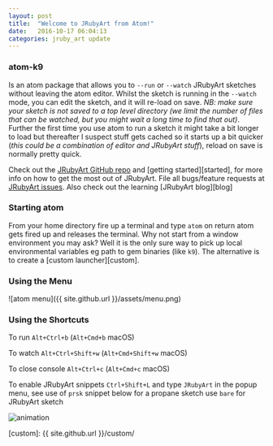 ```yaml
---
layout: post
title:  "Welcome to JRubyArt from Atom!"
date:   2016-10-17 06:04:13
categories: jruby_art update
---
```

### atom-k9 ###

Is an atom package that allows you to `--run` or `--watch` JRubyArt sketches without leaving the atom editor. Whilst the sketch is running in the `--watch` mode, you can edit the sketch, and it will re-load on save. _NB: make sure your sketch is not saved to a top level directory (we limit the number of files that can be watched, but you might wait a long time to find that out)_. Further the first time you use atom to run a sketch it might take a bit longer to load but thereafter I suspect stuff gets cached so it starts up a bit quicker (_this could be a combination of editor and JRubyArt stuff_), reload on save is normally pretty quick.

Check out the [JRubyArt GitHub repo][repo] and [getting started][started], for more info on how to get the most out of JRubyArt. File all bugs/feature requests at [JRubyArt issues][issues]. Also check out the learning [JRubyArt blog][blog]

### Starting atom ###

From your home directory fire up a terminal and type `atom` on return atom gets fired up and releases the terminal. Why not start from a window environment you may ask? Well it is the only sure way to pick up local environmental variables eg path to gem binaries (like `k9`). The alternative is to create a [custom launcher][custom].

### Using the Menu ###

![atom menu]({{ site.github.url }}/assets/menu.png)

### Using the Shortcuts ###

To run `Alt+Ctrl+b` (`Alt+Cmd+b` macOS)

To watch `Alt+Ctrl+Shift+w` (`Alt+Cmd+Shift+w` macOS)

To close console `Alt+Ctrl+c` (`Alt+Cmd+c` macOS)

To enable JRubyArt snippets `Ctrl+Shift+L` and type `JRubyArt` in the popup menu, see use of `prsk` snippet below for a propane sketch use `bare` for JRubyArt sketch

![animation](https://cloud.githubusercontent.com/assets/86850/18807676/415f9ad8-8245-11e6-86cd-42db3d94db0c.gif)

[repo]: https://github.com/ruby-processing/JRubyArt
[issues]: https://github.com/ruby-processing/JRubyArt/issues
[wiki]: https://github.com/ruby-processing/JRubyArt/wiki
[nature]: https://github.com/ruby-processing/The-Nature-of-Code-for-JRubyArt
[examples]: https://github.com/ruby-processing/JRubyArt-examples
[custom]: {{ site.github.url }}/custom/
